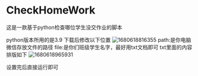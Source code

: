 # CheckHomeWork
这是一款基于python检查哪位学生没交作业的脚本

python版本所用的是3.9
下载后修改以下位置
![1680618816355](https://user-images.githubusercontent.com/85383732/229826437-21059ded-7bd1-425d-8a74-7b928f7be235.png)
path:是你电脑微信存放文件的路径
file:是你们班级学生名字，最好用txt文档即可
txt里面的内容排版如下
![1680618965931](https://user-images.githubusercontent.com/85383732/229827045-7dce480b-8273-44eb-a941-9cb5474b816f.png)

设置完后直接运行即可
